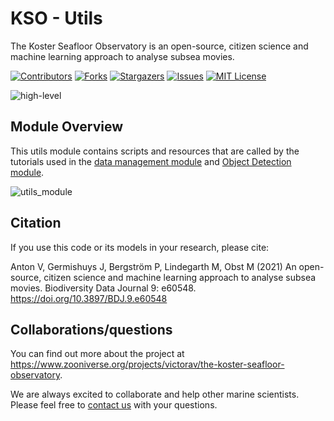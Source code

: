 # KSO - Utils

The Koster Seafloor Observatory is an open-source, citizen science and machine learning approach to analyse subsea movies.

<!-- PROJECT SHIELDS -->
<!--
*** I'm using markdown "reference style" links for readability.
*** Reference links are enclosed in brackets [ ] instead of parentheses ( ).
*** See the bottom of this document for the declaration of the reference variables
*** for contributors-url, forks-url, etc. This is an optional, concise syntax you may use.
*** https://www.markdownguide.org/basic-syntax/#reference-style-links
-->
[![Contributors][contributors-shield]][contributors-url]
[![Forks][forks-shield]][forks-url]
[![Stargazers][stars-shield]][stars-url]
[![Issues][issues-shield]][issues-url]
[![MIT License][license-shield]][license-url]

![high-level][high-level-overview]

## Module Overview
This utils module contains scripts and resources that are called by the tutorials used in the [data management module][datammodule] and [Object Detection module][objdecmodule]. 

![utils_module][utils_module]

## Citation

If you use this code or its models in your research, please cite:

Anton V, Germishuys J, Bergström P, Lindegarth M, Obst M (2021) An open-source, citizen science and machine learning approach to analyse subsea movies. Biodiversity Data Journal 9: e60548. https://doi.org/10.3897/BDJ.9.e60548

## Collaborations/questions
You can find out more about the project at https://www.zooniverse.org/projects/victorav/the-koster-seafloor-observatory.

We are always excited to collaborate and help other marine scientists. Please feel free to [contact us](matthias.obst@marine.gu.se) with your questions.

<!-- MARKDOWN LINKS & IMAGES -->
<!-- https://www.markdownguide.org/basic-syntax/#reference-style-links -->
[contributors-shield]: https://img.shields.io/github/contributors/ocean-data-factory-sweden/kso_utils.svg?style=for-the-badge
[contributors-url]: https://https://github.com/ocean-data-factory-sweden/kso_utils/graphs/contributors
[forks-shield]: https://img.shields.io/github/forks/ocean-data-factory-sweden/kso_utils.svg?style=for-the-badge
[forks-url]: https://github.com/ocean-data-factory-sweden/kso_utils/network/members
[stars-shield]: https://img.shields.io/github/stars/ocean-data-factory-sweden/kso_utils.svg?style=for-the-badge
[stars-url]: https://github.com/ocean-data-factory-sweden/kso_utils/stargazers
[issues-shield]: https://img.shields.io/github/issues/ocean-data-factory-sweden/kso_utils.svg?style=for-the-badge
[issues-url]: https://github.com/ocean-data-factory-sweden/kso_utils/issues
[license-shield]: https://img.shields.io/github/license/ocean-data-factory-sweden/kso_utils.svg?style=for-the-badge
[license-url]: https://github.com/ocean-data-factory-sweden/kso_utils/blob/main/LICENSE.txt
[high-level-overview]: https://github.com/ocean-data-factory-sweden/koster_data_management/blob/main/images/high-level-overview.png?raw=true "Overview of the three main modules and the components of the Koster Seafloor Observatory"
[datammodule]: https://github.com/ocean-data-factory-sweden/koster_data_management
[objdecmodule]: https://github.com/ocean-data-factory-sweden/koster_yolov4
[utils_module]: https://github.com/ocean-data-factory-sweden/koster_data_management/blob/main/images/Koster_utils_module.png?raw=true
